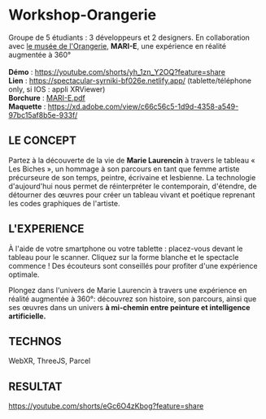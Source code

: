 # Workshop-Orangerie

Groupe de 5 étudiants : 3 développeurs et 2 designers. En collaboration avec <a href="https://www.musee-orangerie.fr/fr" target="_blank">le musée de l'Orangerie</a>, <strong>MARI-E</strong>, une expérience en réalité augmentée à 360°<br><br>
<strong>Démo</strong> : https://youtube.com/shorts/yh_1zn_Y2OQ?feature=share<br>
<strong>Lien</strong> : https://spectacular-syrniki-bf026e.netlify.app/ (tablette/téléphone only, si IOS : appli XRViewer)<br>
<strong>Borchure</strong> : [MARI-E.pdf](https://github.com/LouisePrd/Workshop-Orangerie/files/10414721/MAR-E.pdf)<br>
<strong>Maquette</strong> : https://xd.adobe.com/view/c66c56c5-1d9d-4358-a549-97bc15af8b5e-933f/

## LE CONCEPT
Partez à la découverte de la vie de <strong>Marie Laurencin</strong> à travers le tableau « Les Biches », un hommage à son parcours en tant que femme artiste précurseure de son temps, peintre, écrivaine et lesbienne. 
La technologie d'aujourd'hui nous permet de réinterpréter le contemporain, d'étendre,  de détourner des œuvres pour créer un tableau vivant et poétique reprenant les codes graphiques de l'artiste.

## L'EXPERIENCE
À l'aide de votre smartphone ou votre tablette : placez-vous devant le tableau pour le scanner. 
Cliquez sur la forme blanche et le spectacle commence !
Des écouteurs sont conseillés pour profiter d'une expérience optimale.  

Plongez dans l'univers de Marie Laurencin à travers une expérience en réalité augmentée à 360°: découvrez son histoire, son parcours, ainsi que ses œuvres dans un univers <strong>à mi-chemin entre peinture et intelligence artificielle.</strong>

 ## TECHNOS

WebXR, ThreeJS, Parcel

 ## RESULTAT
 
https://youtube.com/shorts/eGc6O4zKbog?feature=share
